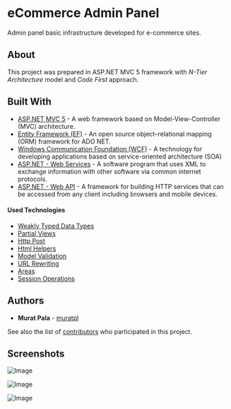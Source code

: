 # eCommerce Admin Panel
Admin panel basic infrastructure developed for e-commerce sites.
## About

This project was prepared in ASP.NET MVC 5 framework with *N-Tier Architecture* model and *Code First* approach.

## Built With

-   [ ASP.NET MVC 5](https://docs.microsoft.com/en-us/aspnet/mvc/overview/getting-started/introduction/getting-started)  - A web framework based on Model-View-Controller (MVC) architecture.
-   [Entity Framework (EF)](https://docs.microsoft.com/en-us/ef/)  - An open source object–relational mapping (ORM) framework for ADO NET.
-   [Windows Communication Foundation (WCF)](https://docs.microsoft.com/en-us/dotnet/framework/wcf/whats-wcf)  - A technology for developing applications based on service-oriented architecture (SOA)
-   [ASP.NET - Web Services](https://docs.microsoft.com/en-us/dotnet/api/system.web.services.webservice?view=netframework-4.8)  - A software program that uses XML to exchange information with other software via common internet protocols.
- [ASP.NET - Web API](https://dotnet.microsoft.com/en-us/apps/aspnet/apis)  - A framework for building HTTP services that can be accessed from any client including browsers and mobile devices.

#### Used Technologies

-  [Weakly Typed Data Types](https://docs.microsoft.com/en-us/aspnet/core/mvc/views/overview?view=aspnetcore-6.0) 
-  [Partial Views](https://docs.microsoft.com/en-us/aspnet/mvc/videos/mvc-2/how-do-i/how-do-i-work-with-data-in-aspnet-mvc-partial-views) 
-  [Http Post](https://docs.microsoft.com/en-us/dotnet/api/system.web.mvc.httppostattribute?view=aspnet-mvc-5.2) 
-  [Html Helpers](https://docs.microsoft.com/en-us/dotnet/api/system.web.mvc.htmlhelper?view=aspnet-mvc-5.2)  
-  [Model Validation](https://docs.microsoft.com/en-us/aspnet/core/mvc/views/overview?view=aspnetcore-6.0) 
-  [URL Rewriting](https://docs.microsoft.com/en-us/iis/extensions/url-rewrite-module/iis-url-rewriting-and-aspnet-routing) 
- [Areas](https://docs.microsoft.com/en-us/previous-versions/aspnet/ee671793(v=vs.98)) 
- [Session Operations](https://docs.microsoft.com/en-us/previous-versions/aspnet/dn468175(v=vs.108)) 

## Authors

- **Murat Pala**   -  [muratpl](https://github.com/muratpl)

See also the list of  [contributors](https://github.com/muratpl/eCommerce/contributors)  who participated in this project.

## Screenshots
![Image](https://i.imgur.com/pNGyNqp.png)

![Image](https://i.imgur.com/cR62IMS.png)


![Image](https://i.imgur.com/ZYq5VbS.png)
